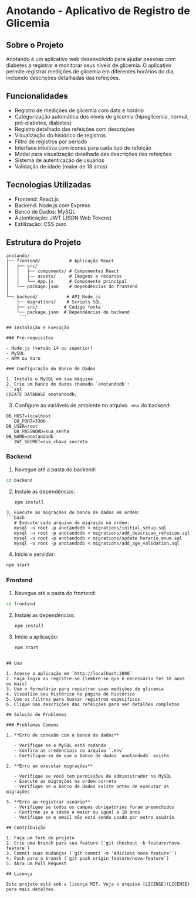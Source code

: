 # Anotando - Aplicativo de Registro de Glicemia

## Sobre o Projeto

Anotando é um aplicativo web desenvolvido para ajudar pessoas com diabetes a registrar e monitorar seus níveis de glicemia. O aplicativo permite registrar medições de glicemia em diferentes horários do dia, incluindo descrições detalhadas das refeições.

## Funcionalidades

- Registro de medições de glicemia com data e horário
- Categorização automática dos níveis de glicemia (hipoglicemia, normal, pré-diabetes, diabetes)
- Registro detalhado das refeições com descrições
- Visualização do histórico de registros
- Filtro de registros por período
- Interface intuitiva com ícones para cada tipo de refeição
- Modal para visualização detalhada das descrições das refeições
- Sistema de autenticação de usuários
- Validação de idade (maior de 18 anos)

## Tecnologias Utilizadas

- Frontend: React.js
- Backend: Node.js com Express
- Banco de Dados: MySQL
- Autenticação: JWT (JSON Web Tokens)
- Estilização: CSS puro

## Estrutura do Projeto

````
anotando/
├── frontend/           # Aplicação React
│   ├── src/
│   │   ├── components/ # Componentes React
│   │   ├── assets/     # Imagens e recursos
│   │   └── App.js      # Componente principal
│   └── package.json    # Dependências do frontend
│
└── backend/           # API Node.js
    ├── migrations/    # Scripts SQL
    ├── src/          # Código fonte
    └── package.json  # Dependências do backend
     ```

## Instalação e Execução

### Pré-requisitos

- Node.js (versão 14 ou superior)
- MySQL
- NPM ou Yarn

### Configuração do Banco de Dados

1. Instale o MySQL em sua máquina
2. Crie um banco de dados chamado `anotandodb`:
```sql
CREATE DATABASE anotandodb;
````

3. Configure as variáveis de ambiente no arquivo `.env` do backend:

```
DB_HOST=localhost
   DB_PORT=3306
DB_USER=root
   DB_PASSWORD=sua_senha
DB_NAME=anotandodb
   JWT_SECRET=sua_chave_secreta
```

### Backend

1. Navegue até a pasta do backend:

```bash
cd backend
```

2. Instale as dependências:
   ```bash
   npm install
   ```

````
3. Execute as migrações do banco de dados em ordem:
```bash
   # Execute cada arquivo de migração na ordem:
   mysql -u root -p anotandodb < migrations/initial_setup.sql
   mysql -u root -p anotandodb < migrations/add_descricao_refeicao.sql
   mysql -u root -p anotandodb < migrations/update_horario_enum.sql
   mysql -u root -p anotandodb < migrations/add_age_validation.sql
````

4. Inicie o servidor:

```bash
npm start
```

### Frontend

1. Navegue até a pasta do frontend:

```bash
cd frontend
```

2. Instale as dependências:
   ```bash
   npm install
   ```
3. Inicie a aplicação:
   ```bash
   npm start
   ```

```

## Uso

1. Acesse a aplicação em `http://localhost:3000`
2. Faça login ou registre-se (lembre-se que é necessário ter 18 anos ou mais)
3. Use o formulário para registrar suas medições de glicemia
4. Visualize seu histórico na página de histórico
5. Use os filtros para buscar registros específicos
6. Clique nas descrições das refeições para ver detalhes completos

## Solução de Problemas

### Problemas Comuns

1. **Erro de conexão com o banco de dados**

   - Verifique se o MySQL está rodando
   - Confira as credenciais no arquivo `.env`
   - Certifique-se de que o banco de dados `anotandodb` existe

2. **Erro ao executar migrações**

   - Verifique se você tem permissões de administrador no MySQL
   - Execute as migrações na ordem correta
   - Verifique se o banco de dados existe antes de executar as migrações

3. **Erro ao registrar usuário**
   - Verifique se todos os campos obrigatórios foram preenchidos
   - Confirme se a idade é maior ou igual a 18 anos
   - Verifique se o email não está sendo usado por outro usuário

## Contribuição

1. Faça um fork do projeto
2. Crie uma branch para sua feature (`git checkout -b feature/nova-feature`)
3. Commit suas mudanças (`git commit -m 'Adiciona nova feature'`)
4. Push para a branch (`git push origin feature/nova-feature`)
5. Abra um Pull Request

## Licença

Este projeto está sob a licença MIT. Veja o arquivo [LICENSE](LICENSE) para mais detalhes.
```
